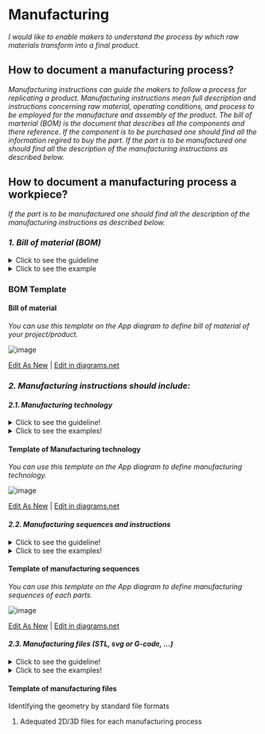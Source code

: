 # **Manufacturing**

*I would like to enable makers to understand the process by which raw materials transform into a final product.*

## **How to document a manufacturing process?**


*Manufacturing instructions can guide the makers to follow a process for replicating a product. Manufacturing instructions mean full description and instructions concerning raw material, operating conditions, and process to be employed for the manufacture and assembly of the product.
The bill of marterial (BOM) is the document that describes all the components and there reference. If the component is to be purchased one should find all the information regired to buy the part. If the part is to be manufactured one should find all the description of the manufacturing instructions as described below.* 

## **How to document a manufacturing process a workpiece?**

*If the part is to be manufactured one should find all the description of the manufacturing instructions as described below.* 

### *1. Bill of material (BOM)*
<details>
  <summary>Click to see the guideline</summary>
 
 - **Definition:** *A bill of materials (BOM) is a comprehensive list of parts, items, and other materials required to create a product, as well as instructions required for gathering and using the required materials.*

```
What should includes the bill of material (not limited to...)?

   1. Part number
   2. Item name
   3. Raw material
   4. Manufacturer part number
   5. Digi-Key part number
   6. Description
   7. Manufactured part (link to manufacturing instruction)
   8. Purchased part (link to seller)
   9. Quantity
   10. Price
   11. Manufacturing standard lead time
   12. Packaging
   13. BOM notes
   14. ...
   ```
</details>

<details>
  <summary>Click to see the example</summary>
 
 #### *Example 1: [JPL Open Source Rover](https://github.com/nasa-jpl/open-source-rover/tree/master/bill_of_materials)*
  
![image](https://user-images.githubusercontent.com/59058909/124725125-e8025280-df0c-11eb-9be0-67c3670dca17.png)

*BOM of JPL open-source Rover*
  
 #### *Example 2: [SatNOGS Rotator v3](https://gitlab.com/librespacefoundation/satnogs/satnogs-rotator/blob/master/rotator-bom.ods)
  
 #### *Example 3: [Krab v1.0](https://projects.fablabs.io/@avishek/krab-v10)

</details>

### BOM Template

 #### Bill of material
 
 *You can use this template on the App diagram to define bill of material of your project/product.*
 
![image](https://github.com/OPEN-NEXT/wp2.3_Guideline-for-documentation-of-OSH-design-reuse/blob/main/Sources/Images/BOM%20template%201.jpg)

 <a href="https://app.diagrams.net/#Hamerezoji1362%2Fdrawio-github%2Fmaster%2FBOM%20template.drawio" target="_blank">Edit As New</a> | <a href="https://app.diagrams.net/#Hamerezoji1362%2Fdrawio-github%2Fmaster%2FBOM%20template%20of%20manufactured%20workpiece.png">Edit in diagrams.net</a>
 
  ### *2. Manufacturing instructions should include:*
 
 #### *2.1. Manufacturing technology*
  <details>
  <summary>Click to see the guideline!</summary>
 
  - **Definition:** *It means all the machinery, equipment, and processes that are used to manufacture products.  Manufacturing technology guide for finding the type of necessary technology to produce the part. In that case, it should describe the most suitable technology according to the context.*

 ```
 What should include the documentation of manufacturing technology?
 
 Type of machines used 

   1. CNC machine tools for machining metal or other rigid materials
     - Milling machines
     - Lathe
     - Cutting, drilling machines
     - Etc.
    
   2. Other common manufacturing tools
     - 3D printing (FDM, SLS...) (https://en.wikipedia.org/wiki/3D_printing)
     - Thermoforming
     - Burning machining technology (laser cutting, Plasma cutting, ...) 
     - Bonding technologies (Solder,cold welding,arc welding,adhesive bonding ...)  
  
   3. Finishing: to achieve the right properties such as surface quality, geometrical accuracy and mechanical properties, the finishing is essential. 
     - Sanding after 3D printing
     - Gap filling
     - Blasting
     - Polishing
     - Priming and painting
     - Etc.
  
 How to visualize the manufacturing technology? 
  1. Images 
  2. Videos  
 ```
 </details>
 
  <details>
  <summary>Click to see the examples!</summary>
 
   #### *Example 1:* [JPL Open Source Rover](https://github.com/nasa-jpl/open-source-rover/tree/master/mechanical/body_assembly#3-machiningfabrication)
   
   #### *Example 2:* [SatNOGS Rotator v3](https://wiki.satnogs.org/SatNOGS_Rotator_v3#Build_Sequence) 
  </details>
 
   #### Template of Manufacturing technology
   
*You can use this template on the App diagram to define manufacturing technology.*
 
![image]()

 <a href="https://app.diagrams.net/#Hamerezoji1362%2Fdrawio-github%2Fmaster%2FManufacturing%20technology.drawio">Edit As New</a> | <a href="https://app.diagrams.net/#Hamerezoji1362%2Fdrawio-github%2Fmaster%2FManufacturing%20technology.png">Edit in diagrams.net</a>

 #### *2.2. Manufacturing sequences and instructions*
 <details>
  <summary>Click to see the guideline!</summary>
 
  - **Definition:** *Manufacturing sequences refer to step-by-step machining and manufacturing processes in a target-oriented arrangement to enable manufacturing.*
  
  - **Comments:**
  
      * Machining sequence should define for the manufacturing of each part.
      * Process parameters are all those parameters that are inherent to any machining operation and should have a suitable finite value to smooth and efficient removal of materials. 

```
What does include the documentation of manufacturing sequences and instructions?
 
  1. Name of related machine of each each step
  2. Describing step by step sequence of the machining process
    - Machine
    - Type of operation
    - Tools description 
    - Process parameters
       - Cutting speed
       - Feed rate 
       - Depth of cut
       - Layer thickness
       - Etc.
    - Raw material
  ``` 
</details>

 <details>
  <summary>Click to see the examples!</summary>
 
   #### *Example 1:* [JPL Open Source Rover](https://github.com/nasa-jpl/open-source-rover/tree/master/mechanical/body_assembly#3-machiningfabrication)
  
   #### *Example 2:* [DIY Dremel CNC design and parts](https://www.thingiverse.com/thing:3004773) and [its CAM file for machining](https://www.estlcam.de/) 
  
   #### *Example 3:* 3D printer parameters 

   * Extruder setting 
      * Extrusion multiplier
      * Retraction distance 
      * Retraction speed 
      * Coasting
   * Layer setting
      * First layer height
      * First layer speed
   * Infill setting
      * Internal/Eternal fill pattern
  
   #### *Example 4:* This table shows an example of the manufacturing sequences.
  
  ![image](https://github.com/OPEN-NEXT/wp2.3_Guideline-for-documentation-of-OSH-design-reuse/blob/main/Sources/Images/Example%20of%20machining%20sequences.jpg)
  </details>
  
  #### Template of manufacturing sequences
  
  *You can use this template on the App diagram to define manufacturing sequences of each parts.*
 
![image](https://github.com/OPEN-NEXT/wp2.3_Guideline-for-documentation-of-OSH-design-reuse/blob/main/Sources/Images/Manufacturing%20sequences.jpg)

 <a href="https://app.diagrams.net/#Hamerezoji1362%2Fdrawio-github%2Fmaster%2FMachining%20parameters.drawio">Edit As New</a> | <a href="https://app.diagrams.net/#Hamerezoji1362%2Fdrawio-github%2Fmaster%2Fmachnining%20paramters.png">Edit in diagrams.net</a>
 
 
 #### *2.3. Manufacturing files (STL, svg or G-code, ...)*
<details>
  <summary>Click to see the guideline!</summary>
 
  - **Definition:** *Standard file formats support some of the manufacturing processes and the surface geometry of a design without the possibility of modification.*

```
What does include the documentation of standard file formats for the manufacturing process?
 
  1. CAD files in an interchange format such as STL that is suitable for 3D priniting 
  2. Nominal geometry and its allowable variation by using symbolic language on 2D drawings like SVG, JPEG and PDF format that is suitable for laser cutting
  3. Manufacturing export formats such as G-code, STEP-NC is suitable for CNC machining
  4. Circuit board design formats such as Gerber RS-274X, excellon that is suitable for vector photoplotters 2D mechanical NC machines
  ``` 
</details>

<details>
  <summary>Click to see the examples!</summary>
 
#### *Example 1:* [Automated Tea Infuser, Standard file (STL format)](https://wikifactory.com/+fablabbratislava/automated-tea-infuser/contributions/3f2c490)

#### *Example 2:* [SatNOGS Rotator v3](https://wiki.satnogs.org/SatNOGS_Rotator_v3#Specifications), [2D drawing file](https://wiki.satnogs.org/File:C1001.png)
  
#### *Example 3:* Types of CAD format of [transmagic](https://transmagic.com/cad-formats/)
</details>

 #### Template of manufacturing files
     
 Identifying the geometry by standard file formats
 
  1. Adequated 2D/3D files for each manufacturing process
 
